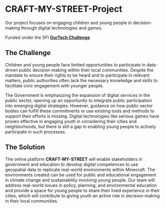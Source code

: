 # CRAFT-MY-STREET-Project
Our project focuses on engaging children and young people in decision-making through digital technologies and games.

Funded under the SFI **[OurTech Challenge](https://www.sfi.ie/challenges/ourtech-challenge/craft-my-street/)**

## The Challenge

Children and young people face limited opportunities to participate in data-driven public decision-making within their local communities. Despite the mandate to ensure their rights to be heard and to participate in relevant matters, public authorities often lack the necessary knowledge and skills to facilitate civic engagement with younger people.

The Government is emphasizing the expansion of digital services in the public sector, opening up an opportunity to integrate public participation into emerging digital strategies. However, guidance on how public sector bodies can fulfill these commitments or use existing tools and methods to support their efforts is missing. Digital technologies like serious games have proven effective in engaging youth in considering their cities and neighborhoods, but there is still a gap in enabling young people to actively participate in such processes.

## The Solution

The online platform **CRAFT-MY-STREET** will enable stakeholders in government and education to develop digital competences to use geospatial data to replicate real-world environments within Minecraft. The environments created can be used for public and educational engagement in climate change and sustainability involving young people. Our team will address real-world issues in policy, planning, and environmental education and provide a space for young people to share their lived experience in their cities, which will contribute to giving youth an active role in decision-making in their local communities.
